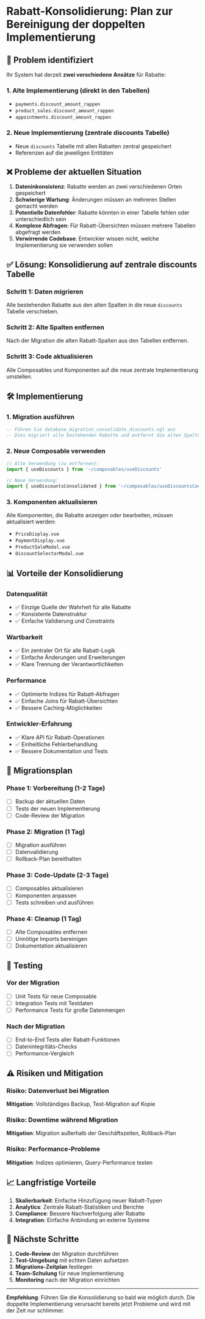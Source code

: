 # Rabatt-Konsolidierung: Plan zur Bereinigung der doppelten Implementierung

## 🚨 Problem identifiziert

Ihr System hat derzeit **zwei verschiedene Ansätze** für Rabatte:

### 1. **Alte Implementierung (direkt in den Tabellen)**
- `payments.discount_amount_rappen`
- `product_sales.discount_amount_rappen` 
- `appointments.discount_amount_rappen`

### 2. **Neue Implementierung (zentrale discounts Tabelle)**
- Neue `discounts` Tabelle mit allen Rabatten zentral gespeichert
- Referenzen auf die jeweiligen Entitäten

## ❌ Probleme der aktuellen Situation

1. **Dateninkonsistenz**: Rabatte werden an zwei verschiedenen Orten gespeichert
2. **Schwierige Wartung**: Änderungen müssen an mehreren Stellen gemacht werden
3. **Potentielle Datenfehler**: Rabatte könnten in einer Tabelle fehlen oder unterschiedlich sein
4. **Komplexe Abfragen**: Für Rabatt-Übersichten müssen mehrere Tabellen abgefragt werden
5. **Verwirrende Codebase**: Entwickler wissen nicht, welche Implementierung sie verwenden sollen

## ✅ Lösung: Konsolidierung auf zentrale discounts Tabelle

### **Schritt 1: Daten migrieren**
Alle bestehenden Rabatte aus den alten Spalten in die neue `discounts` Tabelle verschieben.

### **Schritt 2: Alte Spalten entfernen**
Nach der Migration die alten Rabatt-Spalten aus den Tabellen entfernen.

### **Schritt 3: Code aktualisieren**
Alle Composables und Komponenten auf die neue zentrale Implementierung umstellen.

## 🛠️ Implementierung

### **1. Migration ausführen**
```sql
-- Führen Sie database_migration_consolidate_discounts.sql aus
-- Dies migriert alle bestehenden Rabatte und entfernt die alten Spalten
```

### **2. Neue Composable verwenden**
```typescript
// Alte Verwendung (zu entfernen):
import { useDiscounts } from '~/composables/useDiscounts'

// Neue Verwendung:
import { useDiscountsConsolidated } from '~/composables/useDiscountsConsolidated'
```

### **3. Komponenten aktualisieren**
Alle Komponenten, die Rabatte anzeigen oder bearbeiten, müssen aktualisiert werden:
- `PriceDisplay.vue`
- `PaymentDisplay.vue` 
- `ProductSaleModal.vue`
- `DiscountSelectorModal.vue`

## 📊 Vorteile der Konsolidierung

### **Datenqualität**
- ✅ Einzige Quelle der Wahrheit für alle Rabatte
- ✅ Konsistente Datenstruktur
- ✅ Einfache Validierung und Constraints

### **Wartbarkeit**
- ✅ Ein zentraler Ort für alle Rabatt-Logik
- ✅ Einfache Änderungen und Erweiterungen
- ✅ Klare Trennung der Verantwortlichkeiten

### **Performance**
- ✅ Optimierte Indizes für Rabatt-Abfragen
- ✅ Einfache Joins für Rabatt-Übersichten
- ✅ Bessere Caching-Möglichkeiten

### **Entwickler-Erfahrung**
- ✅ Klare API für Rabatt-Operationen
- ✅ Einheitliche Fehlerbehandlung
- ✅ Bessere Dokumentation und Tests

## 🔄 Migrationsplan

### **Phase 1: Vorbereitung (1-2 Tage)**
- [ ] Backup der aktuellen Daten
- [ ] Tests der neuen Implementierung
- [ ] Code-Review der Migration

### **Phase 2: Migration (1 Tag)**
- [ ] Migration ausführen
- [ ] Datenvalidierung
- [ ] Rollback-Plan bereithalten

### **Phase 3: Code-Update (2-3 Tage)**
- [ ] Composables aktualisieren
- [ ] Komponenten anpassen
- [ ] Tests schreiben und ausführen

### **Phase 4: Cleanup (1 Tag)**
- [ ] Alte Composables entfernen
- [ ] Unnötige Imports bereinigen
- [ ] Dokumentation aktualisieren

## 🧪 Testing

### **Vor der Migration**
- [ ] Unit Tests für neue Composable
- [ ] Integration Tests mit Testdaten
- [ ] Performance Tests für große Datenmengen

### **Nach der Migration**
- [ ] End-to-End Tests aller Rabatt-Funktionen
- [ ] Datenintegritäts-Checks
- [ ] Performance-Vergleich

## ⚠️ Risiken und Mitigation

### **Risiko: Datenverlust bei Migration**
**Mitigation**: Vollständiges Backup, Test-Migration auf Kopie

### **Risiko: Downtime während Migration**
**Mitigation**: Migration außerhalb der Geschäftszeiten, Rollback-Plan

### **Risiko: Performance-Probleme**
**Mitigation**: Indizes optimieren, Query-Performance testen

## 📈 Langfristige Vorteile

1. **Skalierbarkeit**: Einfache Hinzufügung neuer Rabatt-Typen
2. **Analytics**: Zentrale Rabatt-Statistiken und Berichte
3. **Compliance**: Bessere Nachverfolgung aller Rabatte
4. **Integration**: Einfache Anbindung an externe Systeme

## 🎯 Nächste Schritte

1. **Code-Review** der Migration durchführen
2. **Test-Umgebung** mit echten Daten aufsetzen
3. **Migrations-Zeitplan** festlegen
4. **Team-Schulung** für neue Implementierung
5. **Monitoring** nach der Migration einrichten

---

**Empfehlung**: Führen Sie die Konsolidierung so bald wie möglich durch. Die doppelte Implementierung verursacht bereits jetzt Probleme und wird mit der Zeit nur schlimmer.

